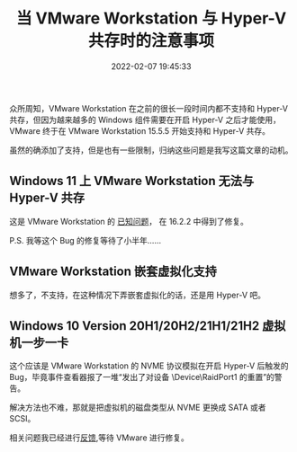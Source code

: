 ﻿---
title: 当 VMware Workstation 与 Hyper-V 共存时的注意事项
date: 2022-02-07 19:45:33
categories:
- [技术, Windows, Windows 应用, 开发, 体验]
tags:
- 技术
- Windows
- Windows 应用
- 开发
- 体验
---

众所周知，VMware Workstation 在之前的很长一段时间内都不支持和 Hyper-V 共存，但因为越来越多的 Windows 组件需要在开启 
Hyper-V 之后才能使用，VMware 终于在 VMware Workstation 15.5.5 开始支持和 Hyper-V 共存。

虽然的确添加了支持，但是也有一些限制，归纳这些问题是我写这篇文章的动机。

## Windows 11 上 VMware Workstation 无法与 Hyper-V 共存

这是 VMware Workstation 的 [已知问题](https://communities.vmware.com/t5/VMware-Workstation-Pro/Workstation-16-1-2-Pro-under-Windows-11-host-Windows-guest-in-VM/m-p/2889337)，
在 16.2.2 中得到了修复。

P.S. 我等这个 Bug 的修复等待了小半年……

## VMware Workstation 嵌套虚拟化支持

想多了，不支持，在这种情况下弄嵌套虚拟化的话，还是用 Hyper-V 吧。

## Windows 10 Version 20H1/20H2/21H1/21H2 虚拟机一步一卡

这个应该是 VMware Workstation 的 NVME 协议模拟在开启 Hyper-V 后触发的 Bug，毕竟事件查看器报了一堆“发出了对设备 
\Device\RaidPort1 的重置”的警告。

解决方法也不难，那就是把虚拟机的磁盘类型从 NVME 更换成 SATA 或者 SCSI。

相关问题我已经进行[反馈](https://communities.vmware.com/t5/VMware-Workstation-Pro/Huge-performance-drop-after-upgrading-to-VMware-Workstation-Pro/m-p/2888831),等待 VMware 进行修复。
